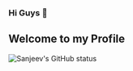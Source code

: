 ### Hi Guys 👋
## Welcome to my Profile

![Sanjeev's GitHub status](https://github-readme-stats.vercel.app/api?username=ShanuSanjeev&show_icons=true&theme=cobalt)
